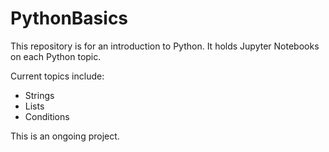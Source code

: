 # PythonBasics

This repository is for an introduction to Python. It holds Jupyter Notebooks on each Python topic.

Current topics include:

- Strings
- Lists
- Conditions

This is an ongoing project.
